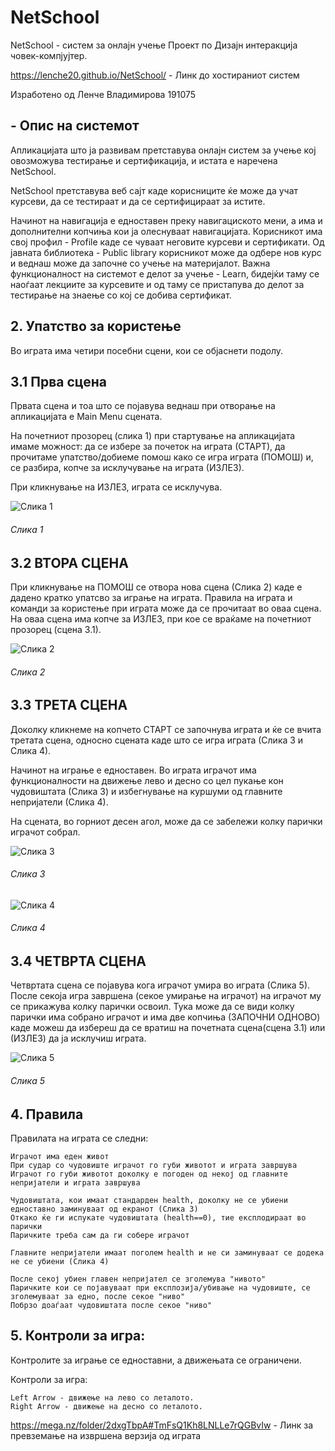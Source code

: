 # NetSchool

NetSchool - систем за онлајн учење
Проект по Дизајн интеракција човек-компјујтер.

https://lenche20.github.io/NetSchool/ - Линк до хостираниот систем

Изработено од Ленче Владимирова 191075






## -	Опис на системот 

Апликацијата што ја развивам претставува онлајн систем за учење кој овозможува тестирање и сертификација, и истата е наречена NetSchool. 

NetSchool претставува веб сајт каде корисниците ќе може да учат курсеви, да се тестираат и да се сертифицираат за истите.  

Начинот на навигација е едноставен преку навигациското мени, а има и дополнителни копчиња кои ја олеснуваат навигацијата. 
Корисникот има свој профил - Profile каде се чуваат неговите курсеви и сертификати. 
Од јавната библиотека - Public library корисникот може да одбере нов курс и веднаш може да започне со учење на материјалот. 
Важна функционалност на системот е делот за учење - Learn, бидејќи таму се наоѓаат лекциите за курсевите и од таму се пристапува до делот за тестирање на знаење со кој се добива сертификат. 




## 2. Упатство за користењe

Во играта има четири посебни сцени, кои се објаснети подолу. 


## 3.1 Прва сцена

Првата сцена и тоа што се појавува веднаш при отворање на апликацијата е Main Menu сцената. 

На почетниот прозорец (слика 1) при стартување на апликацијата имаме можност: 
да се избере за почеток на играта (СТАРТ), 
да прочитаме упатство/добиеме помош како се игра играта (ПОМОШ) и, се разбира, 
копче за исклучување на играта (ИЗЛЕЗ). 

При кликнување на ИЗЛЕЗ, играта се исклучува.

![Слика 1](https://i.ibb.co/vPSvkg8/Screenshot-2.png)

###### Слика 1


## 3.2 ВТОРА СЦЕНА
При кликнување на ПОМОШ се отвора нова сцена (Слика 2) каде е дадено кратко упатсво за играње на играта. Правила на играта и команди за користење при играта може да се прочитаат во оваа сцена. На оваа сцена има копче за ИЗЛЕЗ, при кое се враќаме на почетниот прозорец (сцена 3.1). 

![Слика 2](https://i.ibb.co/NW2zP2X/Screenshot-7.png)

###### Слика 2

## 3.3 ТРЕТА СЦЕНА
Доколку кликнеме на копчето СТАРТ се започнува играта и ќе се вчита третата сцена, односно сцената каде што се игра играта (Слика 3 и Слика 4). 

Начинот на играње е едноставен. Во играта играчот има функционалности на движење лево и десно со цел пукање кон чудовиштата (Слика 3) и избегнување на куршуми од главните непријатели (Слика 4). 

На сцената, во горниот десен агол, може да се забележи колку парички играчот собрал. 

![Слика 3](https://i.ibb.co/3f0B76m/Screenshot-4.png) 

###### Слика 3

![Слика 4](https://i.ibb.co/jhqMQDf/Screenshot-6.png) 

###### Слика 4

## 3.4 ЧЕТВРТА СЦЕНА
Четвртата сцена се појавува кога играчот умира во играта (Слика 5). 
После секоја игра завршена (секое умирање на играчот) на играчот му се прикажува колку парички освоил. 
Тука може да се види колку парички има собрано играчот и има две копчиња (ЗАПОЧНИ ОДНОВО) каде можеш да избереш да се вратиш на почетната сцена(сцена 3.1) или (ИЗЛЕЗ) да ја исклучиш играта. 

![Слика 5](https://i.ibb.co/100D6fr/Screenshot-5.png)

###### Слика 5


## 4. Правила 

Правилата на играта се следни:

	Играчот има еден живот
	При судар со чудовиште играчот го губи животот и играта завршува
	Играчот го губи животот доколку е погоден од некој од главните непријатели и играта завршува

	Чудовиштата, кои имаат стандарден health, доколку не се убиени едноставно заминуваат од екранот (Слика 3)
	Откако ќе ги испукате чудовиштата (health==0), тие експлодираат во парички
	Паричките треба сам да ги собере играчот  

	Главните непријатели имаат поголем health и не си заминуваат се додека не се убиени (Слика 4)

	После секој убиен главен непријател се зголемува "нивото"
	Паричките кои се појавуваат при експлозија/убивање на чудовиште, се зголемуваат за едно, после секое "ниво"
	Побрзо доаѓаат чудовиштата после секое "ниво"




## 5.	Контроли за игра:
Контролите за играње се едноставни, а движењата се ограничени.

Контроли за игра:
	
	Left Arrow - движење на лево со леталото.
	Right Arrow - движење на десно со леталото.



https://mega.nz/folder/2dxgTbpA#TmFsQ1Kh8LNLLe7rQGBvIw - Линк за превземање на извршена верзија од играта

